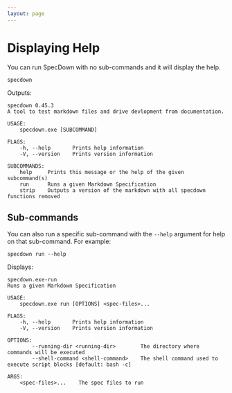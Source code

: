 ```yaml
---
layout: page
---
```


# Displaying Help

You can run SpecDown with no sub-commands and it will display the help.

``` shell
specdown
```

Outputs:

    specdown 0.45.3
    A tool to test markdown files and drive devlopment from documentation.
    
    USAGE:
        specdown.exe [SUBCOMMAND]
    
    FLAGS:
        -h, --help       Prints help information
        -V, --version    Prints version information
    
    SUBCOMMANDS:
        help     Prints this message or the help of the given subcommand(s)
        run      Runs a given Markdown Specification
        strip    Outputs a version of the markdown with all specdown functions removed

## Sub-commands

You can also run a specific sub-command with the `--help` argument for help on that sub-command.
For example:

``` shell
specdown run --help
```

Displays:

    specdown.exe-run 
    Runs a given Markdown Specification
    
    USAGE:
        specdown.exe run [OPTIONS] <spec-files>...
    
    FLAGS:
        -h, --help       Prints help information
        -V, --version    Prints version information
    
    OPTIONS:
            --running-dir <running-dir>        The directory where commands will be executed
            --shell-command <shell-command>    The shell command used to execute script blocks [default: bash -c]
    
    ARGS:
        <spec-files>...    The spec files to run

